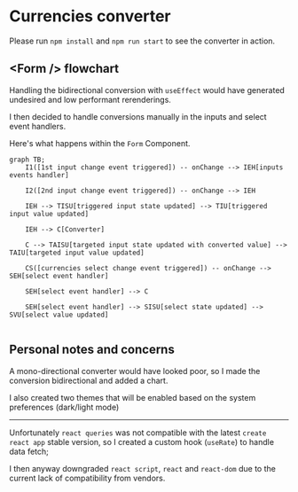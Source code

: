 # Currencies converter

Please run `npm install` and `npm run start` to see the converter in action.

## <Form \/> flowchart

Handling the bidirectional conversion with `useEffect` would have generated undesired and low performant rerenderings.

I then decided to handle conversions manually in the inputs and select event handlers. 

Here's what happens within the `Form` Component.

```mermaid
graph TB;
    I1([1st input change event triggered]) -- onChange --> IEH[inputs events handler]

    I2([2nd input change event triggered]) -- onChange --> IEH
    
    IEH --> TISU[triggered input state updated] --> TIU[triggered input value updated]

    IEH --> C[Converter]
    
    C --> TAISU[targeted input state updated with converted value] --> TAIU[targeted input value updated]
    
    CS([currencies select change event triggered]) -- onChange --> SEH[select event handler]

    SEH[select event handler] --> C
    
    SEH[select event handler] --> SISU[select state updated] --> SVU[select value updated]
    
```


## Personal notes and concerns

A mono-directional converter would have looked poor, so I made the conversion bidirectional and added a chart. 

I also created two themes that will be enabled based on the system preferences (dark/light mode)

---

Unfortunately `react queries` was not compatible with the latest `create react app` stable version, so I created a custom hook (`useRate`) to handle data fetch;

I then anyway downgraded `react script`, `react` and `react-dom` due to the current lack of compatibility from vendors.